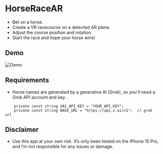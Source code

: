 # HorseRaceAR
- Bet on a horse.
- Create a VR racecourse on a detected AR plane.
- Adjust the course position and rotation.
- Start the race and hope your horse wins!

## Demo
![Demo](media/demo.gif)

## Requirements
- Horse names are generated by a generative AI (Grok), so you'll need a Grok API account and key.
```
    private const string XAI_API_KEY = "YOUR_API_KEY";
    private const string BASE_URL = "https://api.x.ai/v1";  // grok url
```

## Disclaimer
- Use this app at your own risk. It’s only been tested on the iPhone 15 Pro, and I’m not responsible for any issues or damage.